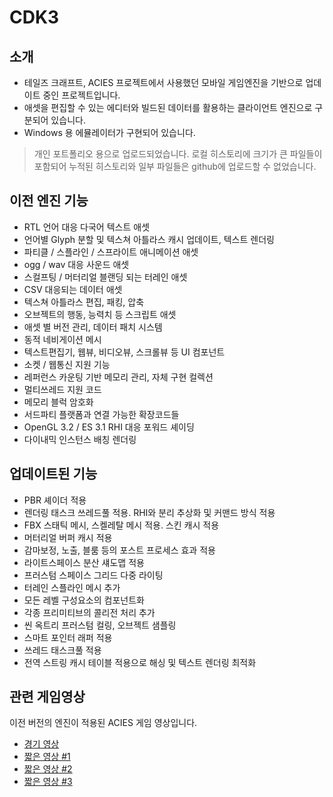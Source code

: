 # CDK3
## 소개
- 테일즈 크래프트, ACIES 프로젝트에서 사용했던 모바일 게임엔진을 기반으로 업데이트 중인 프로젝트입니다.
- 애셋을 편집할 수 있는 에디터와 빌드된 데이터를 활용하는 클라이언트 엔진으로 구분되어 있습니다.
- Windows 용 에뮬레이터가 구현되어 있습니다.
> 개인 포트폴리오 용으로 업로드되었습니다. 로컬 히스토리에 크기가 큰 파일들이 포함되어 누적된 히스토리와 일부 파일들은 github에 업로드할 수 없었습니다. 
## 이전 엔진 기능
- RTL 언어 대응 다국어 텍스트 애셋
- 언어별 Glyph 분할 및 텍스쳐 아틀라스 캐시 업데이트, 텍스트 렌더링
- 파티클 / 스플라인 / 스프라이트 애니메이션 애셋
- ogg / wav 대응 사운드 애셋
- 스컬프팅 / 머터리얼 블랜딩 되는 터레인 애셋
- CSV 대응되는 데이터 애셋
- 텍스쳐 아틀라스 편집, 패킹, 압축
- 오브젝트의 행동, 능력치 등 스크립트 애셋
- 애셋 별 버전 관리, 데이터 패치 시스템
- 동적 네비게이션 메시
- 텍스트편집기, 웹뷰, 비디오뷰, 스크롤뷰 등 UI 컴포넌트
- 소켓 / 웹통신 지원 기능
- 레퍼런스 카운팅 기반 메모리 관리, 자체 구현 컬렉션
- 멀티쓰레드 지원 코드
- 메모리 블럭 암호화
- 서드파티 플랫폼과 연결 가능한 확장코드들
- OpenGL 3.2 / ES 3.1 RHI 대응 포워드 셰이딩
- 다이내믹 인스턴스 배칭 렌더링
## 업데이트된 기능
- PBR 셰이더 적용
- 렌더링 태스크 쓰레드풀 적용. RHI와 분리 추상화 및 커맨드 방식 적용
- FBX 스태틱 메시, 스켈레탈 메시 적용. 스킨 캐시 적용
- 머터리얼 버퍼 캐시 적용
- 감마보정, 노출, 블룸 등의 포스트 프로세스 효과 적용
- 라이트스페이스 분산 섀도맵 적용
- 프러스텀 스페이스 그리드 다중 라이팅
- 터레인 스플라인 메시 추가
- 모든 레벨 구성요소의 컴포넌트화
- 각종 프리미티브의 콜리전 처리 추가
- 씬 옥트리 프러스텀 컬링, 오브젝트 샘플링
- 스마트 포인터 래퍼 적용
- 쓰레드 태스크풀 적용
- 전역 스트링 캐시 테이블 적용으로 해싱 및 텍스트 렌더링 최적화
## 관련 게임영상
이전 버전의 엔진이 적용된 ACIES 게임 영상입니다.
- [경기 영상](https://www.youtube.com/watch?v=e7IZnR5a7aE)
- [짧은 영상 #1](https://www.youtube.com/shorts/rtTooiV_zoI)
- [짧은 영상 #2](https://www.youtube.com/shorts/30fraEUQuvs)
- [짧은 영상 #3](https://www.youtube.com/shorts/Eixu5wCpP88)